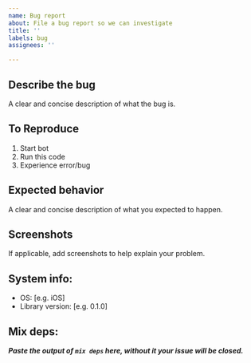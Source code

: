 ```yaml
---
name: Bug report
about: File a bug report so we can investigate
title: ''
labels: bug
assignees: ''

---
```


## Describe the bug
A clear and concise description of what the bug is.

## To Reproduce
1. Start bot
2. Run this code
3. Experience error/bug

## Expected behavior
A clear and concise description of what you expected to happen.

## Screenshots
If applicable, add screenshots to help explain your problem.

## System info:
 - OS: [e.g. iOS]
 - Library version: [e.g. 0.1.0]

## Mix deps:

***Paste the output of `mix deps` here, without it your issue will be closed.***
